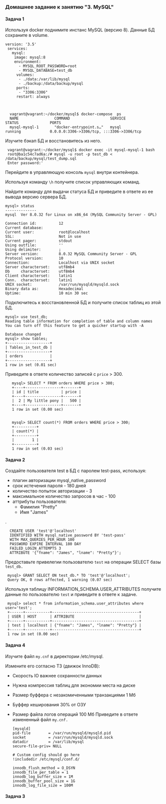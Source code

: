### Домашнее задание к занятию "3. MySQL"
#### Задача 1
Используя docker поднимите инстанс MySQL (версию 8). Данные БД сохраните в volume.

    version: '3.5'
     services:
       mysql:
        image: mysql:8
        environment:
          - MYSQL_ROOT_PASSWORD=root
          - MYSQL_DATABASE=test_db
         volumes:
          - ./data:/var/lib/mysql
          - ./backup:/data/backup/mysql
         ports:
          - "3306:3306"
         restart: always
        
 
         
      vagrant@vagrant:~/docker/mysql$ docker-compose  ps
      NAME                COMMAND                  SERVICE             STATUS              PORTS
      mysql-mysql-1       "docker-entrypoint.s…"   mysql               running             0.0.0.0:3306->3306/tcp, :::3306->3306/tcp     

Изучите бэкап БД и восстановитесь из него.

     vagrant@vagrant:~/docker/mysql$ docker exec -it mysql-mysql-1 bash
     root@ba1c54c7ad6a:/# mysql -u root -p test_db < /data/backup/mysql/test_dump.sql
     Enter password:'
     
Перейдите в управляющую консоль `mysql` внутри контейнера.

Используя команду `\h` получите список управляющих команд.

Найдите команду для выдачи статуса БД и приведите в ответе из ее вывода версию сервера БД.

    mysql> status
    --------------
    mysql  Ver 8.0.32 for Linux on x86_64 (MySQL Community Server - GPL)

    Connection id:          12
    Current database:
    Current user:           root@localhost
    SSL:                    Not in use
    Current pager:          stdout
    Using outfile:          ''
    Using delimiter:        ;
    Server version:         8.0.32 MySQL Community Server - GPL
    Protocol version:       10
    Connection:             Localhost via UNIX socket
    Server characterset:    utf8mb4
    Db     characterset:    utf8mb4
    Client characterset:    latin1
    Conn.  characterset:    latin1
    UNIX socket:            /var/run/mysqld/mysqld.sock
    Binary data as:         Hexadecimal
    Uptime:                 10 min 30 sec

Подключитесь к восстановленной БД и получите список таблиц из этой БД.

    mysql> use test_db;
    Reading table information for completion of table and column names
    You can turn off this feature to get a quicker startup with -A

    Database changed
    mysql> show tables;
    +-------------------+
    | Tables_in_test_db |
    +-------------------+
    | orders            |
    +-------------------+
    1 row in set (0.01 sec)
    
 Приведите в ответе количество записей с `price` > 300.
    
       mysql> SELECT * FROM orders WHERE price > 300;
       +----+----------------+-------+
       | id | title          | price |
       +----+----------------+-------+
       |  2 | My little pony |   500 |
       +----+----------------+-------+
       1 row in set (0.00 sec)


       mysql> SELECT count(*) FROM orders WHERE price > 300;
       +----------+
       | count(*) |
       +----------+
       |        1 |
       +----------+
       1 row in set (0.03 sec)

    
  ####  Задача 2
  
  Создайте пользователя test в БД c паролем test-pass, используя:

- плагин авторизации mysql_native_password
- срок истечения пароля - 180 дней
- количество попыток авторизации - 3
- максимальное количество запросов в час - 100
- аттрибуты пользователя:
    - Фамилия "Pretty"
    - Имя "James"


.
    
      CREATE USER 'test'@'localhost'
      IDENTIFIED WITH mysql_native_password BY 'test-pass' 
      WITH MAX_QUERIES_PER_HOUR 100
      PASSWORD EXPIRE INTERVAL 180 DAY
      FAILED_LOGIN_ATTEMPTS 3
      ATTRIBUTE '{"fname": "James", "lname": "Pretty"}';
    
Предоставьте привелегии пользователю `test` на операции SELECT базы `test_db.`

     mysql> GRANT SELECT ON test_db.* TO 'test'@'localhost';
     Query OK, 0 rows affected, 1 warning (0.07 sec)
     
Используя таблицу INFORMATION_SCHEMA.USER_ATTRIBUTES получите данные по пользователю `test` и приведите в ответе к задаче.

     mysql> select * from information_schema.user_attributes where user='test';
     +------+-----------+---------------------------------------+
     | USER | HOST      | ATTRIBUTE                             |
     +------+-----------+---------------------------------------+
     | test | localhost | {"fname": "James", "lname": "Pretty"} |
     +------+-----------+---------------------------------------+
     1 row in set (0.00 sec)

#### Задача 4

Изучите файл `my.cnf` в директории /etc/mysql.

Измените его согласно ТЗ (движок InnoDB):

- Скорость IO важнее сохранности данных
- Нужна компрессия таблиц для экономии места на диске
- Размер буффера с незакомиченными транзакциями 1 Мб
- Буффер кеширования 30% от ОЗУ
- Размер файла логов операций 100 Мб
Приведите в ответе измененный файл `my.cnf.`


      [mysqld]
      pid-file        = /var/run/mysqld/mysqld.pid
      socket          = /var/run/mysqld/mysqld.sock
      datadir         = /var/lib/mysql
      secure-file-priv= NULL

      # Custom config should go here
      !includedir /etc/mysql/conf.d/

      innodb_flush_method = O_DSYN
      innodb_file_per_table = 1
      innodb_log_buffer_size = 1M
      innodb_buffer_pool_size = 1G
      innodb_log_file_size = 100M

#### Задача 3 
